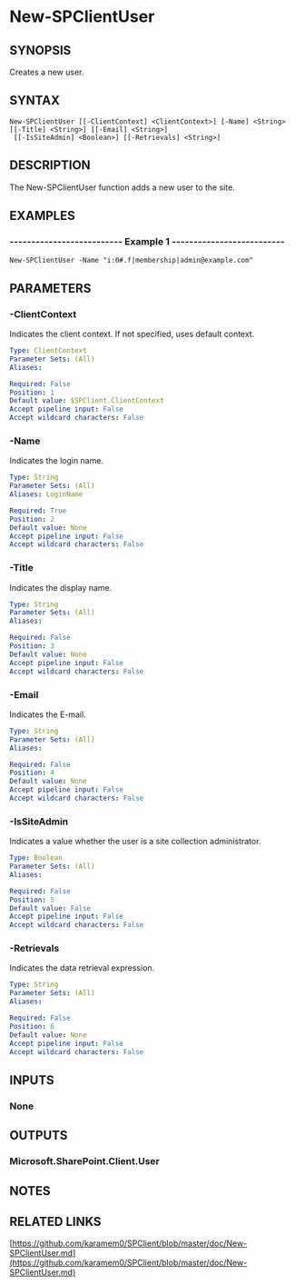 # New-SPClientUser

## SYNOPSIS
Creates a new user.

## SYNTAX

```
New-SPClientUser [[-ClientContext] <ClientContext>] [-Name] <String> [[-Title] <String>] [[-Email] <String>]
 [[-IsSiteAdmin] <Boolean>] [[-Retrievals] <String>]
```

## DESCRIPTION
The New-SPClientUser function adds a new user to the site.

## EXAMPLES

### -------------------------- Example 1 --------------------------
```
New-SPClientUser -Name "i:0#.f|membership|admin@example.com"
```

## PARAMETERS

### -ClientContext
Indicates the client context.
If not specified, uses default context.

```yaml
Type: ClientContext
Parameter Sets: (All)
Aliases: 

Required: False
Position: 1
Default value: $SPClient.ClientContext
Accept pipeline input: False
Accept wildcard characters: False
```

### -Name
Indicates the login name.

```yaml
Type: String
Parameter Sets: (All)
Aliases: LoginName

Required: True
Position: 2
Default value: None
Accept pipeline input: False
Accept wildcard characters: False
```

### -Title
Indicates the display name.

```yaml
Type: String
Parameter Sets: (All)
Aliases: 

Required: False
Position: 3
Default value: None
Accept pipeline input: False
Accept wildcard characters: False
```

### -Email
Indicates the E-mail.

```yaml
Type: String
Parameter Sets: (All)
Aliases: 

Required: False
Position: 4
Default value: None
Accept pipeline input: False
Accept wildcard characters: False
```

### -IsSiteAdmin
Indicates a value whether the user is a site collection administrator.

```yaml
Type: Boolean
Parameter Sets: (All)
Aliases: 

Required: False
Position: 5
Default value: False
Accept pipeline input: False
Accept wildcard characters: False
```

### -Retrievals
Indicates the data retrieval expression.

```yaml
Type: String
Parameter Sets: (All)
Aliases: 

Required: False
Position: 6
Default value: None
Accept pipeline input: False
Accept wildcard characters: False
```

## INPUTS

### None

## OUTPUTS

### Microsoft.SharePoint.Client.User

## NOTES

## RELATED LINKS

[https://github.com/karamem0/SPClient/blob/master/doc/New-SPClientUser.md](https://github.com/karamem0/SPClient/blob/master/doc/New-SPClientUser.md)

